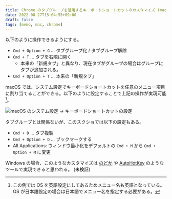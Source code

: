 ```yaml
---
title: Chrome のタブグループを活用するキーボードショートカットのカスタマイズ (macOS 向け)
date: 2022-08-27T15:04:55+09:00
draft: false
tags: [memo, mac, chrome]
---
```


以下のように操作できるようにする。

- `Cmd + Option + G` ... タブグループ化 / タブグループ解除
- `Cmd + T` ... タブを右隣に開く
  - 本来の「新規タブ」と異なり、現在タブがグループの場合はグループにタブが追加される。
- `Cmd + Option + T` ... 本来の「新規タブ」

macOS では、システム設定でキーボードショートカットを任意のメニュー項目に割り当てることができる。以下のように設定することで上記の操作が実現可能[^1]。

[^1]: この例では OS を英語設定にしてあるためメニュー名も英語となっている。 OS が日本語設定の場合は日本語でメニュー名を指定する必要がある。

![macOS のシステム設定 → キーボードショートカットの設定](/images/chrome-tabgroup-keyboard.png)

タブグループとは関係ないが、このスクショでは以下の設定もある。

- `Cmd + D` ... タブ複製
- `Cmd + Option + D` ... ブックマークする
- All Applications: ウィンドウ最小化をデフォルトの `Cmd + M` から `Cmd + Option + M` に変更

Windows の場合、このようなカスタマイズは [のどか](https://appletllc.com/%e3%82%bd%e3%83%95%e3%83%88%e3%82%a6%e3%82%a7%e3%82%a2/) や [AutoHotKey](https://www.autohotkey.com/) のようなツールで実現できると思われる。 (未検証)
